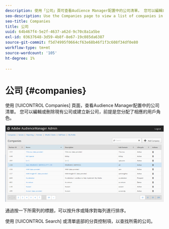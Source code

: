 ```yaml
---
description: 使用「公司」頁可查看Audience Manager配置中的公司清單。 您可以編輯或刪除現有公司或建立新公司，前提是您分配了相應的用戶角色。
seo-description: Use the Companies page to view a list of companies in your Audience Manager configuration. You can edit or delete existing companies or create new companies, providing that you have the appropriate user roles assigned.
seo-title: Companies
title: 公司
uuid: 64b467f4-5e2f-4637-a62d-9c70c8a1a5be
exl-id: 03637648-3d59-4b8f-8e67-19c085da6387
source-git-commit: f5d74995f0664cf63e68b46f1f3c608f34df0e80
workflow-type: tm+mt
source-wordcount: '105'
ht-degree: 1%

---
```


# 公司 {#companies}

使用 [!UICONTROL Companies] 頁面，查看Audience Manager配置中的公司清單。 您可以編輯或刪除現有公司或建立新公司，前提是您分配了相應的用戶角色。

![](assets/companies.png)

通過按一下所需列的標題，可以按升序或降序對每列進行排序。

使用 [!UICONTROL Search] 或清單底部的分頁控制項，以查找所需的公司。
